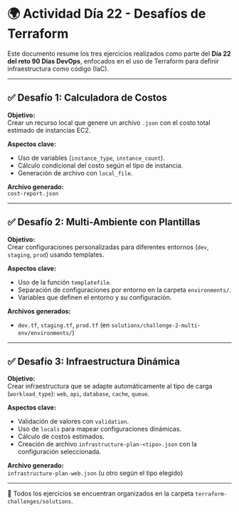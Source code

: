 # 🌍 Actividad Día 22 - Desafíos de Terraform

Este documento resume los tres ejercicios realizados como parte del **Día 22 del reto 90 Días DevOps**, enfocados en el uso de Terraform para definir infraestructura como código (IaC).

---

## ✅ Desafío 1: Calculadora de Costos

**Objetivo:**  
Crear un recurso local que genere un archivo `.json` con el costo total estimado de instancias EC2.

**Aspectos clave:**
- Uso de variables (`instance_type`, `instance_count`).
- Cálculo condicional del costo según el tipo de instancia.
- Generación de archivo con `local_file`.

**Archivo generado:**  
`cost-report.json`

---

## ✅ Desafío 2: Multi-Ambiente con Plantillas

**Objetivo:**  
Crear configuraciones personalizadas para diferentes entornos (`dev`, `staging`, `prod`) usando templates.

**Aspectos clave:**
- Uso de la función `templatefile`.
- Separación de configuraciones por entorno en la carpeta `environments/`.
- Variables que definen el entorno y su configuración.

**Archivos generados:**  
- `dev.tf`, `staging.tf`, `prod.tf` (en `solutions/challenge-2-multi-env/environments/`)

---

## ✅ Desafío 3: Infraestructura Dinámica

**Objetivo:**  
Crear infraestructura que se adapte automáticamente al tipo de carga (`workload_type`): `web`, `api`, `database`, `cache`, `queue`.

**Aspectos clave:**
- Validación de valores con `validation`.
- Uso de `locals` para mapear configuraciones dinámicas.
- Cálculo de costos estimados.
- Creación de archivo `infrastructure-plan-<tipo>.json` con la configuración seleccionada.

**Archivo generado:**  
`infrastructure-plan-web.json` (u otro según el tipo elegido)

---

📂 Todos los ejercicios se encuentran organizados en la carpeta `terraform-challenges/solutions`.

